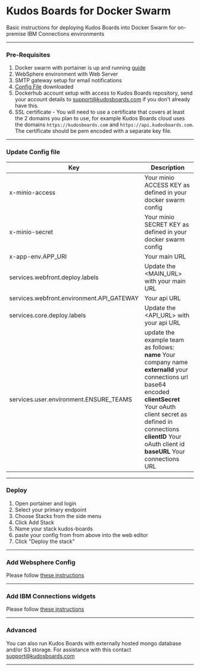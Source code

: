 # Kudos Boards for Docker Swarm
Basic instructions for deploying Kudos Boards into Docker Swarm for on-premise IBM Connections environments

---

### Pre-Requisites
1. Docker swarm with portainer is up and running [guide](/swarm/)
1. WebSphere environment with Web Server
1. SMTP gateway setup for email notifications
1. [Config File](/assets/config/boards-swarm.yml) downloaded
1. Dockerhub account setup with access to Kudos Boards repository, send your account details to support@kudosboards.com if you don't already have this.
1. SSL certificate - You will need to use a certificate that covers at least the 2 domains you plan to use, for example Kudos Boards cloud uses the domains `https://kudosboards.com` and `https://api.kudosboards.com`. The certificate should be pem encoded with a separate key file.

---

### Update Config file

  | Key | Description |
  | --- | ----------- |
  | x-minio-access | Your minio ACCESS KEY as defined in your docker swarm config |
  | x-minio-secret | Your minio SECRET KEY as defined in your docker swarm config |
  | x-app-env.APP_URI | Your main URL |
  | services.webfront.deploy.labels | Update the <MAIN_URL> with your main URL |
  | services.webfront.environment.API_GATEWAY | Your api URL |
  | services.core.deploy.labels | Update the <API_URL> with your api URL |
  | services.user.environment.ENSURE_TEAMS | update the example team as follows:<br>__name__ Your company name<br>__externalId__ your connections url base64 encoded<br>__clientSecret__ Your oAuth client secret as defined in connections<br>__clientID__ Your oAuth client id<br>__baseURL__ Your connections URL |

---

### Deploy
1. Open portainer and login
1. Select your primary endpoint
1. Choose Stacks from the side menu
1. Click Add Stack
1. Name your stack kudos-boards
1. paste your config from from above into the web editor
1. Click "Deploy the stack"

---

### Add Websphere Config
Please follow [these instructions](/boards/wasconfig/)

---

### Add IBM Connections widgets
Please follow [these instructions](/boards/widgets/)

---

### Advanced
You can also run Kudos Boards with externally hosted mongo database and/or S3 storage.
For assistance with this contact support@kudosboards.com

---
